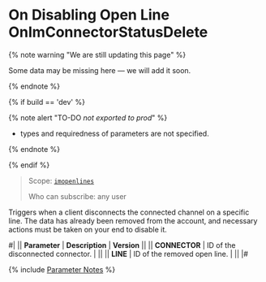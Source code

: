 # On Disabling Open Line OnImConnectorStatusDelete

{% note warning "We are still updating this page" %}

Some data may be missing here — we will add it soon.

{% endnote %}

{% if build == 'dev' %}

{% note alert "TO-DO _not exported to prod_" %}

- types and requiredness of parameters are not specified.

{% endnote %}

{% endif %}

> Scope: [`imopenlines`](../../../scopes/permissions.md)
>
> Who can subscribe: any user

Triggers when a client disconnects the connected channel on a specific line. The data has already been removed from the account, and necessary actions must be taken on your end to disable it.

#|
|| **Parameter** | **Description** | **Version** ||
|| **CONNECTOR** | ID of the disconnected connector. | ||
|| **LINE** | ID of the removed open line. | ||
|#

{% include [Parameter Notes](../../../../_includes/required.md) %}